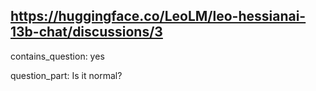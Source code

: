 ## https://huggingface.co/LeoLM/leo-hessianai-13b-chat/discussions/3

contains_question: yes

question_part: Is it normal?
